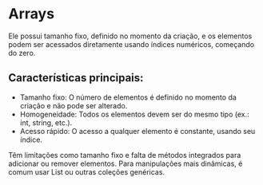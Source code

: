 # Arrays

Ele possui tamanho fixo, definido no momento da criação, e os elementos podem ser acessados diretamente usando índices numéricos, começando do zero.

## Características principais:
- Tamanho fixo: O número de elementos é definido no momento da criação e não pode ser alterado.
- Homogeneidade: Todos os elementos devem ser do mesmo tipo (ex.: int, string, etc.).
- Acesso rápido: O acesso a qualquer elemento é constante, usando seu índice.

Têm limitações como tamanho fixo e falta de métodos integrados para adicionar ou remover elementos. Para manipulações mais dinâmicas, é comum usar List<T> ou outras coleções genéricas.